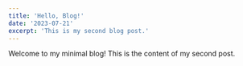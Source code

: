 ```yaml
---
title: 'Hello, Blog!'
date: '2023-07-21'
excerpt: 'This is my second blog post.'
---
```


Welcome to my minimal blog! This is the content of my second post.

